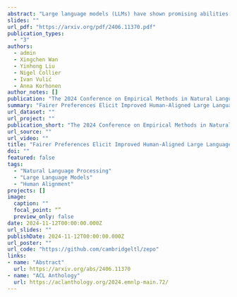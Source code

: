 ```yaml
---
abstract: "Large language models (LLMs) have shown promising abilities as cost-effective and reference-free evaluators for assessing language generation quality. In particular, pairwise LLM evaluators, which compare two generated texts and determine the preferred one, have been employed in a wide range of applications. However, LLMs exhibit preference biases and worrying sensitivity to prompt designs. In this work, we first reveal that the predictive preference of LLMs can be highly brittle and skewed, even with semantically equivalent instructions. We find that fairer predictive preferences from LLMs consistently lead to judgments that are better aligned with humans. Motivated by this phenomenon, we propose an automatic Zero-shot Evaluation-oriented Prompt Optimization framework, ZEPO, which aims to produce fairer preference decisions and improve the alignment of LLM evaluators with human judgments. To this end, we propose a zero-shot learning objective based on the preference decision fairness. ZEPO demonstrates substantial performance improvements over state-of-the-art LLM evaluators, without requiring labeled data, on representative meta-evaluation benchmarks. Our findings underscore the critical correlation between preference fairness and human alignment, positioning ZEPO as an efficient prompt optimizer for bridging the gap between LLM evaluators and human judgments."
slides: ""
url_pdf: "https://arxiv.org/pdf/2406.11370.pdf"
publication_types:
  - "3"
authors:
  - admin
  - Xingchen Wan
  - Yinhong Liu
  - Nigel Collier
  - Ivan Vulić
  - Anna Korhonen
author_notes: []
publication: "The 2024 Conference on Empirical Methods in Natural Language Processing (EMNLP)"
summary: "Fairer Preferences Elicit Improved Human-Aligned Large Language Model Judgments"
url_dataset: ""
url_project: ""
publication_short: "The 2024 Conference on Empirical Methods in Natural Language Processing (EMNLP)"
url_source: ""
url_video: ""
title: "Fairer Preferences Elicit Improved Human-Aligned Large Language Model Judgments"
doi: ""
featured: false
tags: 
  - "Natural Language Processing"
  - "Large Language Models"
  - "Human Alignment"
projects: []
image:
  caption: ""
  focal_point: “”
  preview_only: false
date: 2024-11-12T00:00:00.000Z
url_slides: ""
publishDate: 2024-11-12T00:00:00.000Z
url_poster: ""
url_code: "https://github.com/cambridgeltl/zepo"
links:
- name: "Abstract"
  url: https://arxiv.org/abs/2406.11370
- name: "ACL Anthology"
  url: https://aclanthology.org/2024.emnlp-main.72/
---
```

